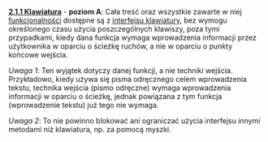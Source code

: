[**2.1.1 Klawiatura**](https://wcag.lepszyweb.pl/#keyboard) - **poziom A**: Cała treść oraz wszystkie zawarte w niej <a href="#" data-toggle="tooltip" data-original-title="{{site.data.glossary.funkcjonalnosc | strip_html | replace: '*', ''}}">funkcjonalności</a>  dostępne są z <a href="#" data-toggle="tooltip" data-original-title="{{site.data.glossary.interfejs_klawiaturowy | strip_html | replace: '*', ''}}">interfejsu klawiatury</a>, bez wymogu określonego czasu użycia poszczególnych klawiszy, poza tymi przypadkami, kiedy dana funkcja wymaga wprowadzenia informacji przez użytkownika w oparciu o ścieżkę ruchów, a nie w oparciu o punkty końcowe wejścia.

*Uwaga 1*: Ten wyjątek dotyczy danej funkcji, a nie techniki wejścia. Przykładowo, kiedy używa się pisma odręcznego celem wprowadzenia tekstu, technika wejścia (pismo odręczne) wymaga wprowadzenia informacji w oparciu o ścieżkę, jednak powiązana z tym funkcja (wprowadzenie tekstu) już tego nie wymaga.

*Uwaga 2*: To nie powinno blokować ani ograniczać użycia interfejsu innymi metodami niż klawiatura, np. za pomocą myszki.

